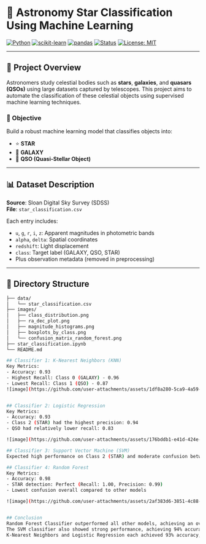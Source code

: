 # 🌌 Astronomy Star Classification Using Machine Learning

[![Python](https://img.shields.io/badge/Python-3.10-blue?logo=python)](https://www.python.org/)
[![scikit-learn](https://img.shields.io/badge/scikit--learn-ML-orange?logo=scikit-learn)](https://scikit-learn.org/)
[![pandas](https://img.shields.io/badge/Pandas-DataFrame-green?logo=pandas)](https://pandas.pydata.org/)
[![Status](https://img.shields.io/badge/Status-Completed-brightgreen)]()
[![License: MIT](https://img.shields.io/badge/License-MIT-yellow.svg)](https://opensource.org/licenses/MIT)

---

## 🚀 Project Overview
Astronomers study celestial bodies such as **stars**, **galaxies**, and **quasars (QSOs)** using large datasets captured by telescopes. This project aims to automate the classification of these celestial objects using supervised machine learning techniques.

### 🧠 Objective
Build a robust machine learning model that classifies objects into:
- ⭐ **STAR**
- 🌌 **GALAXY**
- 🔭 **QSO (Quasi-Stellar Object)**

---

## 📊 Dataset Description

**Source**: Sloan Digital Sky Survey (SDSS)  
**File**: `star_classification.csv`

Each entry includes:
- `u`, `g`, `r`, `i`, `z`: Apparent magnitudes in photometric bands
- `alpha`, `delta`: Spatial coordinates
- `redshift`: Light displacement
- `class`: Target label (GALAXY, QSO, STAR)
- Plus observation metadata (removed in preprocessing)

---

## 📁 Directory Structure

```bash
├── data/
│   └── star_classification.csv
├── images/
│   ├── class_distribution.png
│   ├── ra_dec_plot.png
│   ├── magnitude_histograms.png
│   ├── boxplots_by_class.png
│   └── confusion_matrix_random_forest.png
├── star_classification.ipynb
└── README.md

## Classifier 1: K-Nearest Neighbors (KNN)
Key Metrics:
- Accuracy: 0.93
- Highest Recall: Class 0 (GALAXY) - 0.96
- Lowest Recall: Class 1 (QSO) - 0.87
![image](https://github.com/user-attachments/assets/1df8a280-5ca9-4a59-99f3-5a1f6ee668b7)


## Classifier 2: Logistic Regression
Key Metrics:
- Accuracy: 0.93
- Class 2 (STAR) had the highest precision: 0.94
- QSO had relatively lower recall: 0.83

![image](https://github.com/user-attachments/assets/176bddb1-e41d-424e-8ae2-18e0e9805974)

## Classifier 3: Support Vector Machine (SVM)
Expected high performance on Class 2 (STAR) and moderate confusion between GALAXY vs QSO.

## Classifier 4: Random Forest
Key Metrics:
- Accuracy: 0.98
- STAR detection: Perfect (Recall: 1.00, Precision: 0.99)
- Lowest confusion overall compared to other models

![image](https://github.com/user-attachments/assets/2af383d6-3851-4c88-8fae-b9480bd4a4f2)


## Conclusion
Random Forest Classifier outperformed all other models, achieving an overall accuracy of 98%. It demonstrated excellent class-wise performance, with a recall of 99% for GALAXY, 92% for QSO, and a near-perfect 100% for STAR. The high recall and precision across all classes indicate that the model generalizes well and is robust against class imbalance or feature noise. This makes Random Forest the most reliable model for this multi-class classification task.
The SVM classifier also showed strong performance, achieving 94% accuracy, with especially good results for the STAR class, where it attained a recall of 99%. However, it underperformed in classifying QSO, with a slightly lower recall of 86%, indicating some difficulty in capturing the nuances of that class.
K-Nearest Neighbors and Logistic Regression each achieved 93% accuracy, showing nearly equivalent performance. These models exhibited strong recall for the GALAXY and STAR classes, but, like SVM, struggled more with the QSO class. This suggests that simpler models such as logistic regression or instance-based methods like KNN may not capture the complex relationships and boundaries that distinguish QSOs from other celestial bodies.

